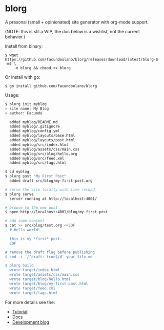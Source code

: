 # blorg
A presonal (small + opinionated) site generator with org-mode support.

(NOTE: this is stil a WIP, the doc below is a wishlist, not the current behavior.)

Install from binary:

    $ wget https://github.com/facundoolano/blorg/releases/download/latest/blorg-$(uname -m) \
        -o blorg && chmod +x blorg

Or install with go:

    $ go install github.com/facundoolano/blorg


Usage:

```bash
$ blorg init myblog
> site name: My Blog
> author: Facundo

  added myblog/README.md
  added myblog/.gitignore
  added myblog/config.yml
  added myblog/layouts/base.html
  added myblog/layouts/post.html
  added myblog/src/index.html
  added myblog/assets/css/main.css
  added myblog/src/blog/hello.org
  added myblog/src/feed.xml
  added myblog/src/tags.html

$ cd myblog
$ blorg post "My First Post"
  added draft src/blog/my-first-post.org

# serve the site locally with live reload
$ blorg serve
  server running at http://localhost:4001/

# browse to the new post
$ open http://localhost:4001/blog/my-first-post

# add some content
$ cat >> src/blog/test.org <<EOF
  # Hello world!

  this is my *first* post.
  EOF

# remove the draft flag before publishing
$ sed -i '/^draft: true$/d' your_file.md

$ blorg build
  wrote target/index.html
  wrote target/assets/css/main.css
  wrote target/blog/hello.html
  wrote target/blog/my-first-post.html
  wrote target/feed.xml
  wrote target/tags.html
```

For more details see the:

  - [Tutorial](https://blorg.olano.dev#tutorial)
  - [Docs](https://blorg.olano.dev#docs)
  - [Development blog](https://blorg.olano.dev#blog)
